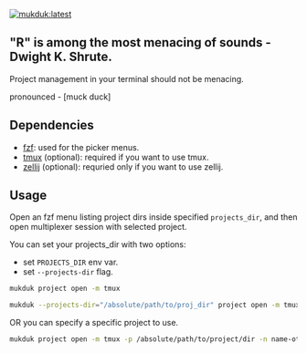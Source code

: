 [![mukduk:latest](https://github.com/pitoniak32/mukduk/actions/workflows/release.yml/badge.svg)](https://github.com/pitoniak32/mukduk/actions/workflows/release.yml)
## "R" is among the most menacing of sounds - Dwight K. Shrute.

Project management in your terminal should not be menacing.

pronounced - [muck duck]

## Dependencies
- [fzf](https://github.com/junegunn/fzf): used for the picker menus.
- [tmux](https://github.com/tmux/tmux)   (optional): required if you want to use tmux.
- [zellij](https://github.com/zellij-org/zellij) (optional): requried only if you want to use zellij.

## Usage

Open an fzf menu listing project dirs inside specified `projects_dir`, and then open multiplexer session with selected project.

You can set your projects_dir with two options:
- set `PROJECTS_DIR` env var.
- set `--projects-dir` flag.

```bash
mukduk project open -m tmux
```
```bash
mukduk --projects-dir="/absolute/path/to/proj_dir" project open -m tmux
```

OR you can specify a specific project to use.

```bash
mukduk project open -m tmux -p /absolute/path/to/project/dir -n name-other-than-dir-name
```
